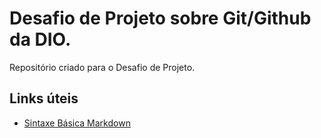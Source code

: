 # Desafio de Projeto sobre Git/Github da DIO.
Repositório criado para o Desafio de Projeto.

## Links úteis
- [Sintaxe Básica Markdown](https://www.markdownguide.org/basic-syntax/)
